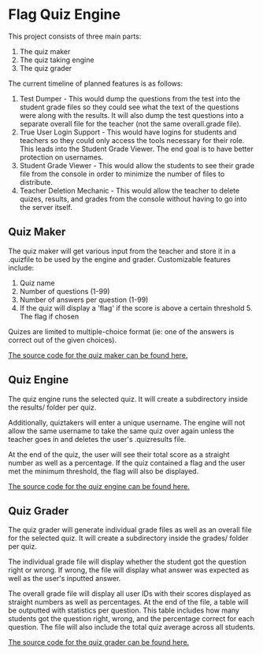 # Flag Quiz Engine

This project consists of three main parts: 

 1. The quiz maker
 2. The quiz taking engine
 3. The quiz grader
 
The current timeline of planned features is as follows:

 1. Test Dumper - This would dump the questions from the test into the student grade files so they could see what the text of the questions were along with the results. It will also dump the test questions into a separate overall file for the teacher (not the same overall.grade file).
 2. True User Login Support - This would have logins for students and teachers so they could only access the tools necessary for their role. This leads into the Student Grade Viewer. The end goal is to have better protection on usernames.
 3. Student Grade Viewer - This would allow the students to see their grade file from the console in order to minimize the number of files to distribute.
 4. Teacher Deletion Mechanic - This would allow the teacher to delete quizes, results, and grades from the console without having to go into the server itself.

## Quiz Maker

The quiz maker will get various input from the teacher and store it in a .quizfile to be used by the engine and grader.
Customizable features include:

 1. Quiz name
 2. Number of questions (1-99)
 3. Number of answers per question (1-99)
 4. If the quiz will display a 'flag' if the score is above a certain threshold
	 5. The flag if chosen

Quizes are limited to multiple-choice format (ie: one of the answers is correct out of the given choices).

[The source code for the quiz maker can be found here.](https://github.com/cyclawps52/Flag-Quiz-Engine/blob/master/Source/maker/maker.c)

## Quiz Engine
The quiz engine runs the selected quiz. It will create a subdirectory inside the results/ folder per quiz. 

Additionally, quiztakers will enter a unique username. The engine will not allow the same username to take the same quiz over again unless the teacher goes in and deletes the user's .quizresults file.

At the end of the quiz, the user will see their total score as a straight number as well as a percentage. If the quiz contained a flag and the user met the minimum threshold, the flag will also be displayed.

[The source code for the quiz engine can be found here.](https://github.com/cyclawps52/Flag-Quiz-Engine/blob/master/Source/takeQuiz/takeQuiz.c)


## Quiz Grader
The quiz grader will generate individual grade files as well as an overall file for the selected quiz. It will create a subdirectory inside the grades/ folder per quiz. 

The individual grade file will display whether the student got the question right or wrong. If wrong, the file will display what answer was expected as well as the user's inputted answer.

The overall grade file will display all user IDs with their scores displayed as straight numbers as well as percentages. At the end of the file, a table will be outputted with statistics per question. This table includes how many students got the question right, wrong, and the percentage correct for each question. The file will also include the total quiz average across all students.

[The source code for the quiz grader can be found here.](https://github.com/cyclawps52/Flag-Quiz-Engine/blob/master/Source/grader/grader.c)

